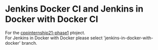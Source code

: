 # Jenkins Docker CI and Jenkins in Docker with Docker CI

For the [cppinternship21-phase1](https://github.com/SWTec/cppinternship21-phase1.git) ptoject.    
For Jenkins in Docker with Docker please select 'jenkins-in-docker-with-docker' branch.